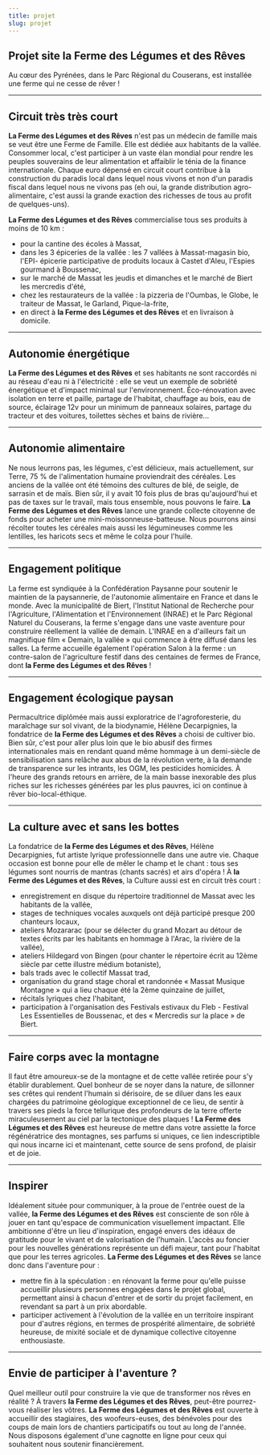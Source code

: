 ```yaml
---
title: projet
slug: projet
---
```


## Projet site la Ferme des Légumes et des Rêves

Au cœur des Pyrénées, dans le Parc Régional du Couserans, est installée une ferme qui ne cesse de rêver !

---

## Circuit très très court

**La Ferme des Légumes et des Rêves** n'est pas un médecin de famille mais se veut être une Ferme de Famille.
Elle est dédiée aux habitants de la vallée. Consommer local, c'est participer à un vaste élan mondial pour rendre les peuples souverains de leur alimentation et affaiblir le ténia de la finance internationale.
Chaque euro dépensé en circuit court contribue à la construction du paradis local dans lequel nous vivons et non d'un paradis fiscal dans lequel nous ne vivons pas (eh oui, la grande distribution agro-alimentaire, c'est aussi la grande exaction des richesses de tous au profit de quelques-uns).

**La Ferme des Légumes et des Rêves** commercialise tous ses produits à moins de 10 km :
- pour la cantine des écoles à Massat,
- dans les 3 épiceries de la vallée : les 7 vallées à Massat-magasin bio, l'EPI- épicerie participative de produits locaux à Castet d'Aleu, l'Espies gourmand à Boussenac,
- sur le marché de Massat les jeudis et dimanches et le marché de Biert les mercredis d'été,
- chez les restaurateurs de la vallée : la pizzeria de l'Oumbas, le Globe, le traiteur de Massat, le Garland, Pique-la-frite,
- en direct à **la Ferme des Légumes et des Rêves** et en livraison à domicile.

---

## Autonomie énergétique

**La Ferme des Légumes et des Rêves** et ses habitants ne sont raccordés ni au réseau d'eau ni à l'électricité : elle se veut un exemple de sobriété énergétique et d'impact minimal sur l'environnement.
Éco-rénovation avec isolation en terre et paille, partage de l'habitat, chauffage au bois, eau de source, éclairage 12v pour un minimum de panneaux solaires, partage du tracteur et des voitures, toilettes sèches et bains de rivière…

---

## Autonomie alimentaire

Ne nous leurrons pas, les légumes, c'est délicieux, mais actuellement, sur Terre, 75 % de l'alimentation humaine proviendrait des céréales. Les anciens de la vallée ont été témoins des cultures de blé, de seigle, de sarrasin et de maïs.
Bien sûr, il y avait 10 fois plus de bras qu'aujourd'hui et pas de taxes sur le travail, mais tous ensemble, nous pouvons le faire.
**La Ferme des Légumes et des Rêves** lance une grande collecte citoyenne de fonds pour acheter une mini-moissonneuse-batteuse. Nous pourrons ainsi récolter toutes les céréales mais aussi les légumineuses comme les lentilles, les haricots secs et même le colza pour l'huile.

---

## Engagement politique

La ferme est syndiquée à la Confédération Paysanne pour soutenir le maintien de la paysannerie, de l'autonomie alimentaire en France et dans le monde. Avec la municipalité de Biert, l'Institut National de Recherche pour l'Agriculture, l'Alimentation et l'Environnement (INRAE) et le Parc Régional Naturel du Couserans, la ferme s'engage dans une vaste aventure pour construire réellement la vallée de demain. L'INRAE en a d'ailleurs fait un magnifique film « Demain, la vallée » qui commence à être diffusé dans les salles. La ferme accueille également l'opération Salon à la ferme : un contre-salon de l'agriculture festif dans des centaines de fermes de France, dont **la Ferme des Légumes et des Rêves** !

---

## Engagement écologique paysan

Permacultrice diplômée mais aussi exploratrice de l'agroforesterie, du maraîchage sur sol vivant, de la biodynamie, Hélène Decarpignies, la fondatrice de **la Ferme des Légumes et des Rêves** a choisi de cultiver bio. Bien sûr, c'est pour aller plus loin que le bio abusif des firmes internationales mais en rendant quand même hommage à un demi-siècle de sensibilisation sans relâche aux abus de la révolution verte, à la demande de transparence sur les intrants, les OGM, les pesticides homicides. À l'heure des grands retours en arrière, de la main basse inexorable des plus riches sur les richesses générées par les plus pauvres, ici on continue à rêver bio-local-éthique.

---

## La culture avec et sans les bottes

La fondatrice de **la Ferme des Légumes et des Rêves**, Hélène Decarpignies, fut artiste lyrique professionnelle dans une autre vie. Chaque occasion est bonne pour elle de mêler le champ et le chant : tous ses légumes sont nourris de mantras (chants sacrés) et airs d'opéra !
À **la Ferme des Légumes et des Rêves**, la Culture aussi est en circuit très court :
- enregistrement en disque du répertoire traditionnel de Massat avec les habitants de la vallée,
- stages de techniques vocales auxquels ont déjà participé presque 200 chanteurs locaux,
- ateliers Mozararac (pour se délecter du grand Mozart au détour de textes écrits par les habitants en hommage à l'Arac, la rivière de la vallée),
- ateliers Hildegard von Bingen (pour chanter le répertoire écrit au 12ème siècle par cette illustre médium botaniste),
- bals trads avec le collectif Massat trad,
- organisation du grand stage choral et randonnée « Massat Musique Montagne » qui a lieu chaque été la 2ème quinzaine de juillet,
- récitals lyriques chez l'habitant,
- participation à l'organisation des Festivals estivaux du Fleb - Festival Les Essentielles de Boussenac, et des « Mercredis sur la place » de Biert.

---

## Faire corps avec la montagne

Il faut être amoureux-se de la montagne et de cette vallée retirée pour s'y établir durablement.
Quel bonheur de se noyer dans la nature, de sillonner ses crêtes qui rendent l'humain si dérisoire, de se diluer dans les eaux chargées du patrimoine géologique exceptionnel de ce lieu, de sentir à travers ses pieds la force tellurique des profondeurs de la terre offerte miraculeusement au ciel par la tectonique des plaques !
**La Ferme des Légumes et des Rêves** est heureuse de mettre dans votre assiette la force régénératrice des montagnes, ses parfums si uniques, ce lien indescriptible qui nous incarne ici et maintenant, cette source de sens profond, de plaisir et de joie.

---
## Inspirer

Idéalement située pour communiquer, à la proue de l'entrée ouest de la vallée, **la Ferme des Légumes et des Rêves** est consciente de son rôle à jouer en tant qu'espace de communication visuellement impactant.
Elle ambitionne d'être un lieu d'inspiration, engagé envers des idéaux de gratitude pour le vivant et de valorisation de l'humain.
L'accès au foncier pour les nouvelles générations représente un défi majeur, tant pour l'habitat que pour les terres agricoles. **La Ferme des Légumes et des Rêves** se lance donc dans l'aventure pour :
- mettre fin à la spéculation : en rénovant la ferme pour qu'elle puisse accueillir plusieurs personnes engagées dans le projet global, permettant ainsi à chacun d'entrer et de sortir du projet facilement, en revendant sa part à un prix abordable.
- participer activement à l'évolution de la vallée en un territoire inspirant pour d'autres régions, en termes de prospérité alimentaire, de sobriété heureuse, de mixité sociale et de dynamique collective citoyenne enthousiaste.

---

## Envie de participer à l'aventure ?

Quel meilleur outil pour construire la vie que de transformer nos rêves en réalité ? À travers **la Ferme des Légumes et des Rêves**, peut-être pourrez-vous réaliser les vôtres.
**La Ferme des Légumes et des Rêves** est ouverte à accueillir des stagiaires, des woofeurs-euses, des bénévoles pour des coups de main lors de chantiers participatifs ou tout au long de l'année. Nous disposons également d'une cagnotte en ligne pour ceux qui souhaitent nous soutenir financièrement.





